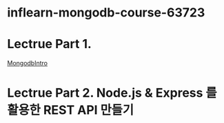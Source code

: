 # inflearn-mongodb-course-63723

# Lectrue Part 1.

[MongodbIntro](https://github.com/lucy74310/inflearn-mongodb-course-63723/tree/main/MongodbIntro.md)

# Lectrue Part 2. Node.js & Express 를 활용한 REST API 만들기

